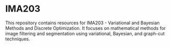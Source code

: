 # IMA203
This repository contains resources for IMA203 - Variational and Bayesian Methods and Discrete Optimization. It focuses on mathematical methods for image filtering and segmentation using variational, Bayesian, and graph-cut techniques.
